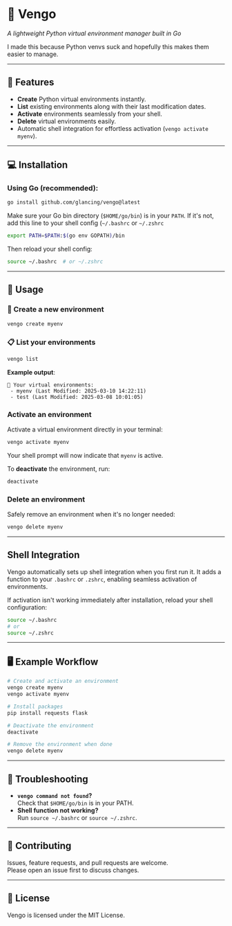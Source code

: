 # 🦥 Vengo
*A lightweight Python virtual environment manager built in Go*

I made this because Python venvs suck and hopefully this makes them easier to manage.

---

## 🚀 Features

- **Create** Python virtual environments instantly.
- **List** existing environments along with their last modification dates.
- **Activate** environments seamlessly from your shell.
- **Delete** virtual environments easily.
- Automatic shell integration for effortless activation (`vengo activate myenv`).
---

## 💻 Installation

### Using Go (recommended):

```bash
go install github.com/glancing/vengo@latest
```
Make sure your Go bin directory (`$HOME/go/bin`) is in your `PATH`. If it's not, add this line to your shell config (`~/.bashrc` or `~/.zshrc`

```bash
export PATH=$PATH:$(go env GOPATH)/bin
```

Then reload your shell config:

```bash
source ~/.bashrc  # or ~/.zshrc
```
---

## 📖 Usage

### 🔨 Create a new environment

```bash
vengo create myenv
```

### 📋 List your environments

```bash
vengo list
```

**Example output**:
```
📌 Your virtual environments:
 - myenv (Last Modified: 2025-03-10 14:22:11)
 - test (Last Modified: 2025-03-08 10:01:05)
```

### Activate an environment

Activate a virtual environment directly in your terminal:

```bash
vengo activate myenv
```

Your shell prompt will now indicate that `myenv` is active.

To **deactivate** the environment, run:

```bash
deactivate
```

### Delete an environment

Safely remove an environment when it's no longer needed:

```bash
vengo delete myenv
```

---

## Shell Integration

Vengo automatically sets up shell integration when you first run it. It adds a function to your `.bashrc` or `.zshrc`, enabling seamless activation of environments.

If activation isn't working immediately after installation, reload your shell configuration:

```bash
source ~/.bashrc
# or
source ~/.zshrc
```

---

## 🖥 Example Workflow

```bash
# Create and activate an environment
vengo create myenv
vengo activate myenv

# Install packages
pip install requests flask

# Deactivate the environment
deactivate

# Remove the environment when done
vengo delete myenv
```

---

## 🐛 Troubleshooting

- **`vengo command not found`?**  
  Check that `$HOME/go/bin` is in your PATH.
- **Shell function not working?**  
  Run `source ~/.bashrc` or `source ~/.zshrc`.

---

## 🤝 Contributing

Issues, feature requests, and pull requests are welcome.  
Please open an issue first to discuss changes.

---

## 📄 License

Vengo is licensed under the MIT License.

